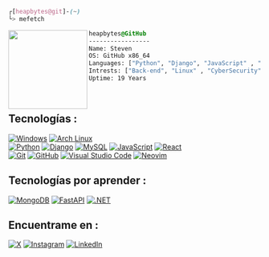 ```css
┌[heapbytes@git]-(~)
└> mefetch
```
 

<div style="display:block;text-align:left"><img align="left" src="img/S Logomark.png" border="0" style="width:157px;">
  
  ```css
  heapbytes@GitHub
  -----------------
  Name: Steven
  OS: GitHub x86_64
  Languages: ["Python", "Django", "JavaScript" , "React"]
  Intrests: ["Back-end", "Linux" , "CyberSecurity"]  
  Uptime: 19 Years
  ```
</div>

</br>

## Tecnologías :

[![Windows](https://custom-icon-badges.demolab.com/badge/Windows-CC000E?logo=windows11&logoColor=white)]()
[![Arch Linux](https://img.shields.io/badge/Arch%20Linux-CC000E?logo=arch-linux&logoColor=fff)]()
</br>
[![Python](https://img.shields.io/badge/Python-CC000E?logo=python&logoColor=fff)]()
[![Django](https://img.shields.io/badge/Django-CC000E.svg?logo=django&logoColor=white)]()
[![MySQL](https://img.shields.io/badge/MySQL-CC000E?logo=mysql&logoColor=fff)]()
[![JavaScript](https://img.shields.io/badge/JavaScript-CC000E?logo=javascript&logoColor=white)]()
[![React](https://img.shields.io/badge/React-CC000E.svg?logo=react&logoColor=white)]()
</br>
[![Git](https://img.shields.io/badge/Git-CC000E?logo=git&logoColor=fff)]()
[![GitHub](https://img.shields.io/badge/GitHub-CC000E.svg?logo=github&logoColor=white)]()
[![Visual Studio Code](https://custom-icon-badges.demolab.com/badge/Visual%20Studio%20Code-CC000E.svg?logo=vsc&logoColor=white)]()
[![Neovim](https://img.shields.io/badge/Neovim-CC000E?logo=neovim&logoColor=fff)](#)

## Tecnologías por aprender :
[![MongoDB](https://img.shields.io/badge/MongoDB-F23545.svg?logo=mongodb&logoColor=white)]()
[![FastAPI](https://img.shields.io/badge/FastAPI-F23545.svg?logo=fastapi&logoColor=white)]()
[![.NET](https://img.shields.io/badge/.NET-F23545?logo=dotnet&logoColor=fff)](#)
<br>


## Encuentrame en :
[![X](https://img.shields.io/badge/X-@dst3v3n-FF5F45.svg?logo=X&logoColor=white&labelColor=101010)](https://x.com/dst3v3nS)
[![Instagram](https://img.shields.io/badge/Instagram-@dst3v3n-FF5F45.svg?logo=Instagram&logoColor=white&labelColor=101010)](https://www.instagram.com/dst3v3n/)
[![LinkedIn](https://img.shields.io/badge/Linkedin-Steven-FF5F45.svg?logo=linkedin&logoColor=white&labelColor=101010)](https://www.linkedin.com/in/steven-sabogal-1a9430291/)
